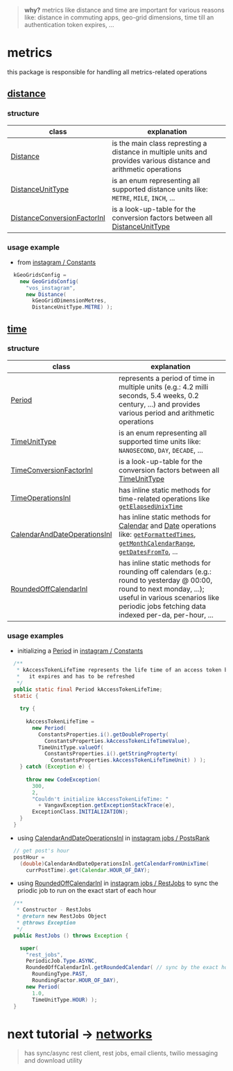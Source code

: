 
> **why?** metrics like distance and time are important for various reasons like: distance in commuting apps, geo-grid dimensions, time till an authentication token expires, ...

# metrics

this package is responsible for handling all metrics-related operations

## [distance](https://github.com/vangav/vos_backend/tree/master/src/com/vangav/backend/metrics/distance)

### structure

| class | explanation |
| ----- | ----------- |
| [Distance](https://github.com/vangav/vos_backend/blob/master/src/com/vangav/backend/metrics/distance/Distance.java) | is the main class represting a distance in multiple units and provides various distance and arithmetic operations |
| [DistanceUnitType](https://github.com/vangav/vos_backend/blob/master/src/com/vangav/backend/metrics/distance/DistanceUnitType.java) | is an enum representing all supported distance units like: `METRE`, `MILE`, `INCH`, ... |
| [DistanceConversionFactorInl](https://github.com/vangav/vos_backend/blob/master/src/com/vangav/backend/metrics/distance/DistanceConversionFactorInl.java) | is a look-up-table for the conversion factors between all [DistanceUnitType](https://github.com/vangav/vos_backend/blob/master/src/com/vangav/backend/metrics/distance/DistanceUnitType.java) |

### usage example

+ from [instagram / Constants](https://github.com/vangav/vos_instagram/blob/master/app/com/vangav/vos_instagram/common/Constants.java#L260)

```java
  kGeoGridsConfig =
    new GeoGridsConfig(
      "vos_instagram",
      new Distance(
        kGeoGridDimensionMetres,
        DistanceUnitType.METRE) );
```

## [time](https://github.com/vangav/vos_backend/tree/master/src/com/vangav/backend/metrics/time)

### structure

| class | explanation |
| ----- | ----------- |
| [Period](https://github.com/vangav/vos_backend/blob/master/src/com/vangav/backend/metrics/time/Period.java) | represents a period of time in multiple units (e.g.: 4.2 milli seconds, 5.4 weeks, 0.2 century, ...) and provides various period and arithmetic operations |
| [TimeUnitType](https://github.com/vangav/vos_backend/blob/master/src/com/vangav/backend/metrics/time/TimeUnitType.java) | is an enum representing all supported time units like: `NANOSECOND`, `DAY`, `DECADE`, ... |
| [TimeConversionFactorInl](https://github.com/vangav/vos_backend/blob/master/src/com/vangav/backend/metrics/time/TimeConversionFactorInl.java) | is a look-up-table for the conversion factors between all [TimeUnitType](https://github.com/vangav/vos_backend/blob/master/src/com/vangav/backend/metrics/time/TimeUnitType.java) |
| [TimeOperationsInl](https://github.com/vangav/vos_backend/blob/master/src/com/vangav/backend/metrics/time/TimeOperationsInl.java) | has inline static methods for time-related operations like [`getElapsedUnixTime`](https://github.com/vangav/vos_backend/blob/master/src/com/vangav/backend/metrics/time/TimeOperationsInl.java#L75) |
| [CalendarAndDateOperationsInl](https://github.com/vangav/vos_backend/blob/master/src/com/vangav/backend/metrics/time/CalendarAndDateOperationsInl.java) | has inline static methods for [Calendar](https://docs.oracle.com/javase/7/docs/api/java/util/Calendar.html) and [Date](https://docs.oracle.com/javase/8/docs/api/java/util/Date.html) operations like: [`getFormattedTimes`](https://github.com/vangav/vos_backend/blob/master/src/com/vangav/backend/metrics/time/CalendarAndDateOperationsInl.java#L308), [`getMonthCalendarRange`](https://github.com/vangav/vos_backend/blob/master/src/com/vangav/backend/metrics/time/CalendarAndDateOperationsInl.java#L474), [`getDatesFromTo`](https://github.com/vangav/vos_backend/blob/master/src/com/vangav/backend/metrics/time/CalendarAndDateOperationsInl.java#L737), ... |
| [RoundedOffCalendarInl](https://github.com/vangav/vos_backend/blob/master/src/com/vangav/backend/metrics/time/RoundedOffCalendarInl.java) | has inline static methods for rounding off calendars (e.g.: round to yesterday @ 00:00, round to next monday, ...); useful in various scenarios like periodic jobs fetching data indexed per-da, per-hour, ... |

### usage examples

+ initializing a [Period](https://github.com/vangav/vos_backend/blob/master/src/com/vangav/backend/metrics/time/Period.java) in [instagram / Constants](https://github.com/vangav/vos_instagram/blob/master/app/com/vangav/vos_instagram/common/Constants.java#L107)

```java
  /**
   * kAccessTokenLifeTime represents the life time of an access token before
   *   it expires and has to be refreshed
   */
  public static final Period kAccessTokenLifeTime;
  static {
    
    try {
      
      kAccessTokenLifeTime =
        new Period(
          ConstantsProperties.i().getDoubleProperty(
            ConstantsProperties.kAccessTokenLifeTimeValue),
          TimeUnitType.valueOf(
            ConstantsProperties.i().getStringPropterty(
              ConstantsProperties.kAccessTokenLifeTimeUnit) ) );
    } catch (Exception e) {
      
      throw new CodeException(
        300,
        2,
        "Couldn't initialize kAccessTokenLifeTime: "
          + VangavException.getExceptionStackTrace(e),
        ExceptionClass.INITIALIZATION);
    }
  }
```

+ using [CalendarAndDateOperationsInl](https://github.com/vangav/vos_backend/blob/master/src/com/vangav/backend/metrics/time/CalendarAndDateOperationsInl.java) in [instagram jobs / PostsRank](https://github.com/vangav/vos_instagram_jobs/blob/master/app/com/vangav/vos_instagram_jobs/periodic_jobs/posts_rank/PostsRank.java#L270)

```java
  // get post's hour
  postHour =
    (double)CalendarAndDateOperationsInl.getCalendarFromUnixTime(
      currPostTime).get(Calendar.HOUR_OF_DAY);
```

+ using [RoundedOffCalendarInl](https://github.com/vangav/vos_backend/blob/master/src/com/vangav/backend/metrics/time/RoundedOffCalendarInl.java) in [instagram jobs / RestJobs](https://github.com/vangav/vos_instagram_jobs/blob/master/app/com/vangav/vos_instagram_jobs/periodic_jobs/rest_jobs/RestJobs.java#L90) to sync the priodic job to run on the exact start of each hour

```java
  /**
   * Constructor - RestJobs
   * @return new RestJobs Object
   * @throws Exception
   */
  public RestJobs () throws Exception {

    super(
      "rest_jobs",
      PeriodicJob.Type.ASYNC,
      RoundedOffCalendarInl.getRoundedCalendar( // sync by the exact hour
        RoundingType.PAST,
        RoundingFactor.HOUR_OF_DAY),
      new Period(
        1.0,
        TimeUnitType.HOUR) );
  }
```

# next tutorial -> [networks](https://github.com/vangav/vos_backend/tree/master/src/com/vangav/backend/networks)
> has sync/async rest client, rest jobs, email clients, twilio messaging and download utility
